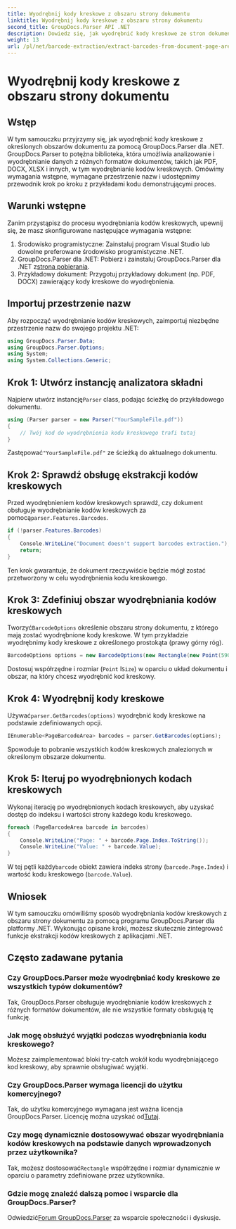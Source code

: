 ```yaml
---
title: Wyodrębnij kody kreskowe z obszaru strony dokumentu
linktitle: Wyodrębnij kody kreskowe z obszaru strony dokumentu
second_title: GroupDocs.Parser API .NET
description: Dowiedz się, jak wyodrębnić kody kreskowe ze stron dokumentów za pomocą GroupDocs.Parser dla .NET. Zwiększ swoje możliwości przetwarzania dokumentów dzięki temu samouczkowi krok po kroku.
weight: 13
url: /pl/net/barcode-extraction/extract-barcodes-from-document-page-area/
---
```


# Wyodrębnij kody kreskowe z obszaru strony dokumentu

## Wstęp
W tym samouczku przyjrzymy się, jak wyodrębnić kody kreskowe z określonych obszarów dokumentu za pomocą GroupDocs.Parser dla .NET. GroupDocs.Parser to potężna biblioteka, która umożliwia analizowanie i wyodrębnianie danych z różnych formatów dokumentów, takich jak PDF, DOCX, XLSX i innych, w tym wyodrębnianie kodów kreskowych. Omówimy wymagania wstępne, wymagane przestrzenie nazw i udostępnimy przewodnik krok po kroku z przykładami kodu demonstrującymi proces.
## Warunki wstępne
Zanim przystąpisz do procesu wyodrębniania kodów kreskowych, upewnij się, że masz skonfigurowane następujące wymagania wstępne:
1. Środowisko programistyczne: Zainstaluj program Visual Studio lub dowolne preferowane środowisko programistyczne .NET.
2.  GroupDocs.Parser dla .NET: Pobierz i zainstaluj GroupDocs.Parser dla .NET z[strona pobierania](https://releases.groupdocs.com/parser/net/).
3. Przykładowy dokument: Przygotuj przykładowy dokument (np. PDF, DOCX) zawierający kody kreskowe do wyodrębnienia.

## Importuj przestrzenie nazw
Aby rozpocząć wyodrębnianie kodów kreskowych, zaimportuj niezbędne przestrzenie nazw do swojego projektu .NET:
```csharp
using GroupDocs.Parser.Data;
using GroupDocs.Parser.Options;
using System;
using System.Collections.Generic;
```
## Krok 1: Utwórz instancję analizatora składni
 Najpierw utwórz instancję`Parser` class, podając ścieżkę do przykładowego dokumentu.
```csharp
using (Parser parser = new Parser("YourSampleFile.pdf"))
{
    // Twój kod do wyodrębnienia kodu kreskowego trafi tutaj
}
```
 Zastępować`"YourSampleFile.pdf"` ze ścieżką do aktualnego dokumentu.
## Krok 2: Sprawdź obsługę ekstrakcji kodów kreskowych
 Przed wyodrębnieniem kodów kreskowych sprawdź, czy dokument obsługuje wyodrębnianie kodów kreskowych za pomocą`parser.Features.Barcodes`.
```csharp
if (!parser.Features.Barcodes)
{
    Console.WriteLine("Document doesn't support barcodes extraction.");
    return;
}
```
Ten krok gwarantuje, że dokument rzeczywiście będzie mógł zostać przetworzony w celu wyodrębnienia kodu kreskowego.
## Krok 3: Zdefiniuj obszar wyodrębniania kodów kreskowych
 Tworzyć`BarcodeOptions` określenie obszaru strony dokumentu, z którego mają zostać wyodrębnione kody kreskowe. W tym przykładzie wyodrębnimy kody kreskowe z określonego prostokąta (prawy górny róg).
```csharp
BarcodeOptions options = new BarcodeOptions(new Rectangle(new Point(590, 80), new Size(150, 150)));
```
Dostosuj współrzędne i rozmiar (`Point` I`Size`) w oparciu o układ dokumentu i obszar, na który chcesz wyodrębnić kod kreskowy.
## Krok 4: Wyodrębnij kody kreskowe
 Używać`parser.GetBarcodes(options)` wyodrębnić kody kreskowe na podstawie zdefiniowanych opcji.
```csharp
IEnumerable<PageBarcodeArea> barcodes = parser.GetBarcodes(options);
```
Spowoduje to pobranie wszystkich kodów kreskowych znalezionych w określonym obszarze dokumentu.
## Krok 5: Iteruj po wyodrębnionych kodach kreskowych
Wykonaj iterację po wyodrębnionych kodach kreskowych, aby uzyskać dostęp do indeksu i wartości strony każdego kodu kreskowego.
```csharp
foreach (PageBarcodeArea barcode in barcodes)
{
    Console.WriteLine("Page: " + barcode.Page.Index.ToString());
    Console.WriteLine("Value: " + barcode.Value);
}
```
 W tej pętli każdy`barcode` obiekt zawiera indeks strony (`barcode.Page.Index`) i wartość kodu kreskowego (`barcode.Value`).

## Wniosek
W tym samouczku omówiliśmy sposób wyodrębniania kodów kreskowych z obszaru strony dokumentu za pomocą programu GroupDocs.Parser dla platformy .NET. Wykonując opisane kroki, możesz skutecznie zintegrować funkcje ekstrakcji kodów kreskowych z aplikacjami .NET.

## Często zadawane pytania
### Czy GroupDocs.Parser może wyodrębniać kody kreskowe ze wszystkich typów dokumentów?
Tak, GroupDocs.Parser obsługuje wyodrębnianie kodów kreskowych z różnych formatów dokumentów, ale nie wszystkie formaty obsługują tę funkcję.
### Jak mogę obsłużyć wyjątki podczas wyodrębniania kodu kreskowego?
Możesz zaimplementować bloki try-catch wokół kodu wyodrębniającego kod kreskowy, aby sprawnie obsługiwać wyjątki.
### Czy GroupDocs.Parser wymaga licencji do użytku komercyjnego?
Tak, do użytku komercyjnego wymagana jest ważna licencja GroupDocs.Parser. Licencję można uzyskać od[Tutaj](https://purchase.groupdocs.com/buy).
### Czy mogę dynamicznie dostosowywać obszar wyodrębniania kodów kreskowych na podstawie danych wprowadzonych przez użytkownika?
 Tak, możesz dostosować`Rectangle` współrzędne i rozmiar dynamicznie w oparciu o parametry zdefiniowane przez użytkownika.
### Gdzie mogę znaleźć dalszą pomoc i wsparcie dla GroupDocs.Parser?
 Odwiedzić[Forum GroupDocs.Parser](https://forum.groupdocs.com/c/parser/17) za wsparcie społeczności i dyskusje.